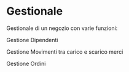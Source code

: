 # Gestionale
Gestionale di un negozio con varie funzioni:

Gestione Dipendenti

Gestione Movimenti tra carico e scarico merci

Gestione Ordini


